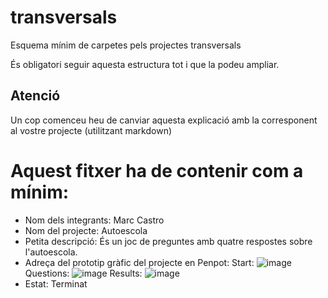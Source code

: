# transversals
Esquema mínim de carpetes pels projectes transversals

És obligatori seguir aquesta estructura tot i que la podeu ampliar.

## Atenció
Un cop comenceu heu de canviar aquesta explicació amb la corresponent al vostre projecte (utilitzant markdown)

# Aquest fitxer ha de contenir com a mínim:
 * Nom dels integrants: Marc Castro
 * Nom del projecte: Autoescola
 * Petita descripció: És un joc de preguntes amb quatre respostes sobre l'autoescola.
 * Adreça del prototip gràfic del projecte en Penpot:
    Start:
    ![image](https://github.com/user-attachments/assets/ba0d1965-89ca-48a1-93d8-dfd1e1ca7600)
    Questions:
    ![image](https://github.com/user-attachments/assets/919854ea-7a68-4e35-9a27-b35810381763)
    Results:
    ![image](https://github.com/user-attachments/assets/1fb2361d-7d13-4fd0-bedc-668f83c09482)
 * Estat: Terminat
